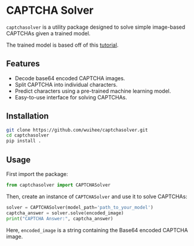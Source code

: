 # CAPTCHA Solver

`captchasolver` is a utility package designed to solve simple image-based CAPTCHAs given a trained model.

The trained model is based off of this [tutorial](https://keras.io/examples/vision/captcha_ocr/).

## Features

- Decode base64 encoded CAPTCHA images.
- Split CAPTCHA into individual characters.
- Predict characters using a pre-trained machine learning model.
- Easy-to-use interface for solving CAPTCHAs.

## Installation

```bash
git clone https://github.com/wuihee/captchasolver.git
cd captchasolver
pip install .
```

## Usage

First import the package:

```python
from captchasolver import CAPTCHASolver
```

Then, create an instance of `CAPTCHASolver` and use it to solve CAPTCHAs:

```python
solver = CAPTCHASolver(model_path='path_to_your_model')
captcha_answer = solver.solve(encoded_image)
print("CAPTCHA Answer:", captcha_answer)
```

Here, `encoded_image` is a string containing the Base64 encoded CAPTCHA image.

